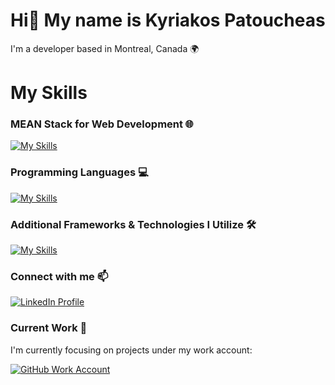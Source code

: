 # Hi👋 My name is Kyriakos Patoucheas

I'm a developer based in Montreal, Canada 🌍
<br/>

# My Skills

### MEAN Stack for Web Development 🌐
[![My Skills](https://skillicons.dev/icons?i=mongodb,express,angular,nodejs,html,css,js,ts&perline=4)](https://skillicons.dev)
<br/>

### Programming Languages 💻
[![My Skills](https://skillicons.dev/icons?i=py,java,cs,c)](https://skillicons.dev)
<br/>

### Additional Frameworks & Technologies I Utilize 🛠️
[![My Skills](https://skillicons.dev/icons?i=bootstrap,react,tailwind,graphql,dotnet,firebase,aws,mysql,arduino,raspberrypi,postman&perline=4)](https://skillicons.dev)
<br/>

### Connect with me 📫
<p>
  <a href="https://www.linkedin.com/in/kyriakos-patoucheas/" target="_blank">
    <img src="https://skillicons.dev/icons?i=linkedin" alt="LinkedIn Profile" />
  </a>
</p>

### Current Work 💼
<p>I'm currently focusing on projects under my work account:</p>
<p>
  <a href="https://github.com/superkyriakos" target="_blank">
    <img src="https://skillicons.dev/icons?i=github" alt="GitHub Work Account" />
  </a>
</p>
